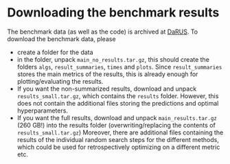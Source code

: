 # Downloading the benchmark results

The benchmark data (as well as the code)
is archived at [DaRUS](https://doi.org/10.18419/darus-4255).
To download the benchmark data, please
- create a folder for the data
- in the folder, unpack `main_no_results.tar.gz`, 
this should create the folders `algs`, `result_summaries`, `times` and `plots`.
Since `result_summaries` stores the main metrics of the results, 
this is already enough for plotting/evaluating the results. 
- If you want the non-summarized results, 
download and unpack `results_small.tar.gz`, which contains the `results` folder.
However, this does not contain the additional files storing the predictions 
and optimal hyperparameters.
- If you want the full results, download and unpack
`main_results.tar.gz` (260 GB!) into the results folder 
(overwriting/replacing the contents of `results_small.tar.gz`)
Moreover, there are additional files containing the results 
of the individual random search steps
for the different methods, 
which could be used for retrospectively optimizing on a different metric etc.